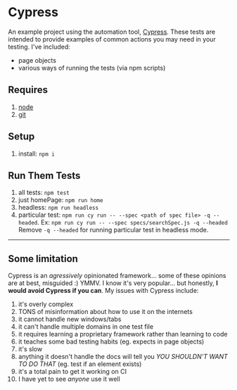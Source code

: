 # Cypress

An example project using the automation tool, [Cypress](https://www.cypress.io/). These tests are intended to provide examples of common actions you may need in your testing. I've included:
- page objects
- various ways of running the tests (via npm scripts)

## Requires
1. [node](https://nodejs.org/en/)
1. [git](https://git-scm.com/)

## Setup
1. install: `npm i`

## Run Them Tests
1. all tests: `npm test`
1. just homePage: `npm run home`
1. headless: `npm run headless`
1. particular test: `npm run cy run -- --spec <path of spec file> -q --headed`. 
Ex: `npm run cy run -- --spec specs/searchSpec.js -q --headed`
Remove `-q --headed` for running particular test in headless mode.
---

## Some limitation
Cypress is an _agressively_ opinionated framework... some of these opinions are at best, misguided :) YMMV. I know it's very popular... but honestly, **I would avoid Cypress if you can**. My issues with Cypress include:

1. it's overly complex
1. TONS of misinformation about how to use it on the internets
1. it cannot handle new windows/tabs
1. it can't handle multiple domains in one test file
1. it requires learning a proprietary framework rather than learning to code
1. it teaches some bad testing habits (eg. expects in page objects)
1. it's slow
1. anything it doesn't handle the docs will tell you _YOU SHOULDN'T WANT TO DO THAT_ (eg. test if an element exists)
1. it's a total pain to get it working on CI
1. I have yet to see _anyone_ use it well
